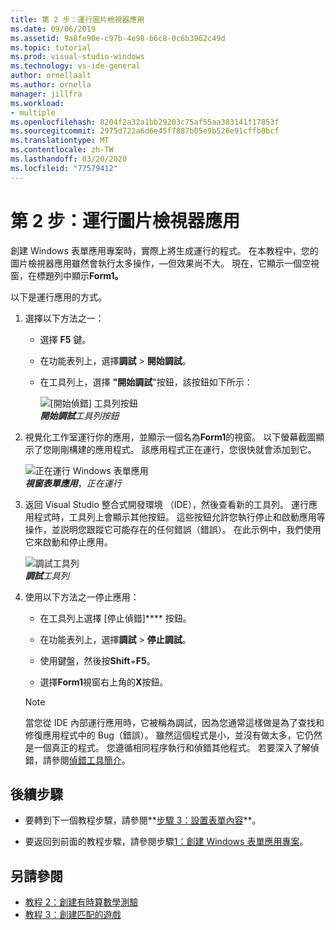 ```yaml
---
title: 第 2 步：運行圖片檢視器應用
ms.date: 09/06/2019
ms.assetid: 9a8fe90e-c97b-4e98-b6c8-0c6b3962c49d
ms.topic: tutorial
ms.prod: visual-studio-windows
ms.technology: vs-ide-general
author: ornellaalt
ms.author: ornella
manager: jillfra
ms.workload:
- multiple
ms.openlocfilehash: 8204f2a32a1bb29203c75af55aa383141f17853f
ms.sourcegitcommit: 2975d722a6d6e45f7887b05e9b526e91cffb0bcf
ms.translationtype: MT
ms.contentlocale: zh-TW
ms.lasthandoff: 03/20/2020
ms.locfileid: "77579412"
---
```

# <a name="step-2-run-your-picture-viewer-app"></a>第 2 步：運行圖片檢視器應用

創建 Windows 表單應用專案時，實際上將生成運行的程式。 在本教程中，您的圖片檢視器應用雖然會執行太多操作，&mdash;但效果尚不大。 現在，它顯示一個空視窗，在標題列中顯示**Form1。**

以下是運行應用的方式。 

1. 選擇以下方法之一：

    - 選擇 **F5** 鍵。

    - 在功能表列上，選擇**調試** > **開始調試**。

    - 在工具列上，選擇 **"開始調試**"按鈕，該按鈕如下所示：

      ![[開始偵錯] 工具列按鈕](../ide/media/express_icondebug.png)<br>
      ***開始調試****工具列按鈕*

1. 視覺化工作室運行你的應用，並顯示一個名為**Form1**的視窗。 以下螢幕截圖顯示了您剛剛構建的應用程式。 該應用程式正在運行，您很快就會添加到它。

     ![正在運行 Windows 表單應用](../ide/media/express_firstrun.png)<br>
***視窗表單應用***，*正在運行*

1. 返回 Visual Studio 整合式開發環境 （IDE），然後查看新的工具列。 運行應用程式時，工具列上會顯示其他按鈕。 這些按鈕允許您執行停止和啟動應用等操作，並説明您跟蹤它可能存在的任何錯誤（錯誤）。 在此示例中，我們使用它來啟動和停止應用。

     ![調試工具列](../ide/media/express_debugtoolbar.png)<br>
***調試****工具列*

1. 使用以下方法之一停止應用：

    - 在工具列上選擇 [停止偵錯]**** 按鈕。

    - 在功能表列上，選擇**調試** > **停止調試**。

    - 使用鍵盤，然後按**Shift**+**F5**。

    - 選擇**Form1**視窗右上角的**X**按鈕。

    > [!NOTE]
    > 當您從 IDE 內部運行應用時，它被稱為調試，因為您通常這樣做是為了查找和修復應用程式中的 Bug（錯誤）。 雖然這個程式是小，並沒有做太多，它仍然是一個真正的程式。 您遵循相同程序執行和偵錯其他程式。 若要深入了解偵錯，請參閱[偵錯工具簡介](../debugger/debugger-feature-tour.md)。

## <a name="next-steps"></a>後續步驟

* 要轉到下一個教程步驟，請參閱**[步驟 3：設置表單內容](../ide/step-3-set-your-form-properties.md)**。

* 要返回到前面的教程步驟，請參閱步驟[1：創建 Windows 表單應用專案](../ide/step-1-create-a-windows-forms-application-project.md)。

## <a name="see-also"></a>另請參閱

* [教程 2：創建有時算數學測驗](tutorial-2-create-a-timed-math-quiz.md)
* [教程 3：創建匹配的遊戲](tutorial-3-create-a-matching-game.md)

